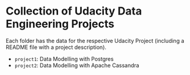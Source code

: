 # Collection of Udacity Data Engineering Projects

Each folder has the data for the respective Udacity Project (including a README file with a project description).

- `project1`: Data Modelling with Postgres
- `project2`: Data Modelling with Apache Cassandra


